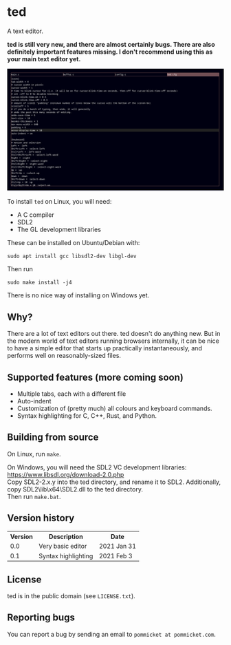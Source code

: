 # ted

A text editor.

**ted is still very new, and there are almost certainly bugs. There are also definitely important features missing. I don't recommend using this as your main text editor yet.**

<img src="ted.png">

To install `ted` on Linux, you will need:

- A C compiler
- SDL2
- The GL development libraries

These can be installed on Ubuntu/Debian with:

```
sudo apt install gcc libsdl2-dev libgl-dev
```

Then run

```
sudo make install -j4
```

There is no nice way of installing on Windows yet.

## Why?

There are a lot of text editors out there. ted doesn't do anything new.
But in the modern world of text editors running browsers internally, it can be nice to have
a simple editor that starts up practically instantaneously, and performs well on reasonably-sized files.

## Supported features (more coming soon)

- Multiple tabs, each with a different file
- Auto-indent
- Customization of (pretty much) all colours and keyboard commands.
- Syntax highlighting for C, C++, Rust, and Python.

## Building from source

On Linux, run `make`.

On Windows, you will need the SDL2 VC development libraries: https://www.libsdl.org/download-2.0.php  
Copy SDL2-2.x.y into the ted directory, and rename it to SDL2. Additionally, copy SDL2\lib\x64\SDL2.dll
to the ted directory.  
Then run `make.bat`.

## Version history

<table>
<tr><th>Version</th> <th>Description</th> <th>Date</th></tr>
<tr><td>0.0</td> <td>Very basic editor</td> <td>2021 Jan 31</td></tr>
<tr><td>0.1</td> <td>Syntax highlighting</td> <td>2021 Feb 3</td></tr>
</table>

## License

ted is in the public domain (see `LICENSE.txt`).

## Reporting bugs

You can report a bug by sending an email to `pommicket at pommicket.com`.

